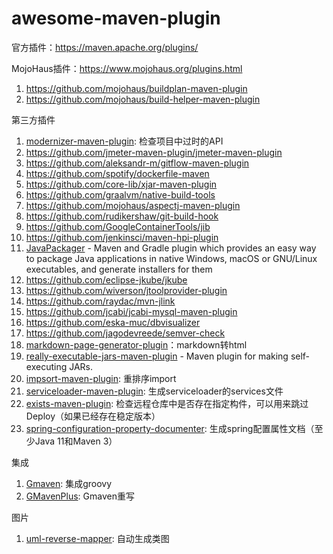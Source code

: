 # awesome-maven-plugin

官方插件：https://maven.apache.org/plugins/  

MojoHaus插件：https://www.mojohaus.org/plugins.html

1. https://github.com/mojohaus/buildplan-maven-plugin
2. https://github.com/mojohaus/build-helper-maven-plugin

第三方插件

1. [modernizer-maven-plugin](https://github.com/gaul/modernizer-maven-plugin): 检查项目中过时的API
2. https://github.com/jmeter-maven-plugin/jmeter-maven-plugin
3. https://github.com/aleksandr-m/gitflow-maven-plugin
4. https://github.com/spotify/dockerfile-maven
5. https://github.com/core-lib/xjar-maven-plugin
6. https://github.com/graalvm/native-build-tools
7. https://github.com/mojohaus/aspectj-maven-plugin
8. https://github.com/rudikershaw/git-build-hook
9. https://github.com/GoogleContainerTools/jib
10. https://github.com/jenkinsci/maven-hpi-plugin
11. [JavaPackager](https://github.com/fvarrui/JavaPackager) - Maven and Gradle plugin which provides an easy way to package Java applications in native Windows, macOS or GNU/Linux executables, and generate installers for them
12. https://github.com/eclipse-jkube/jkube
13. https://github.com/wiverson/jtoolprovider-plugin
14. https://github.com/raydac/mvn-jlink
15. https://github.com/jcabi/jcabi-mysql-maven-plugin
16. https://github.com/eska-muc/dbvisualizer
17. https://github.com/jagodevreede/semver-check
18. [markdown-page-generator-plugin](https://github.com/walokra/markdown-page-generator-plugin)：markdown转html
19. [really-executable-jars-maven-plugin](https://github.com/brianm/really-executable-jars-maven-plugin) - Maven plugin for making self-executing JARs.
20. [impsort-maven-plugin](https://github.com/revelc/impsort-maven-plugin): 重排序import
21. [serviceloader-maven-plugin](https://github.com/francisdb/serviceloader-maven-plugin): 生成serviceloader的services文件
22. [exists-maven-plugin](https://github.com/chonton/exists-maven-plugin): 检查远程仓库中是否存在指定构件，可以用来跳过Deploy（如果已经存在稳定版本）
23. [spring-configuration-property-documenter](https://github.com/rodnansol/spring-configuration-property-documenter): 生成spring配置属性文档（至少Java 11和Maven 3）


集成
1. [Gmaven](https://github.com/groovy/gmaven): 集成groovy
2. [GMavenPlus](https://github.com/groovy/GMavenPlus): Gmaven重写


图片
1. [uml-reverse-mapper](https://github.com/iluwatar/uml-reverse-mapper): 自动生成类图
